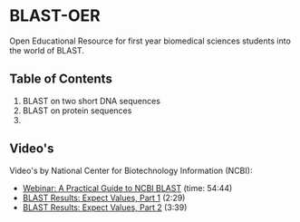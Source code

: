 # BLAST-OER

Open Educational Resource for first year biomedical sciences students into the world of BLAST.

## Table of Contents

1. BLAST on two short DNA sequences
2. BLAST on protein sequences
3. 

## Video's

Video's by National Center for Biotechnology Information (NCBI):

* [Webinar: A Practical Guide to NCBI BLAST](https://www.youtube.com/watch?v=KLBE0AuH-Sk) (time: 54:44)
* [BLAST Results: Expect Values, Part 1](https://www.youtube.com/watch?v=ZN3RrXAe0uM) (2:29)
* [BLAST Results: Expect Values, Part 2](https://www.youtube.com/watch?v=dzRq-5BrGD4) (3:39)
